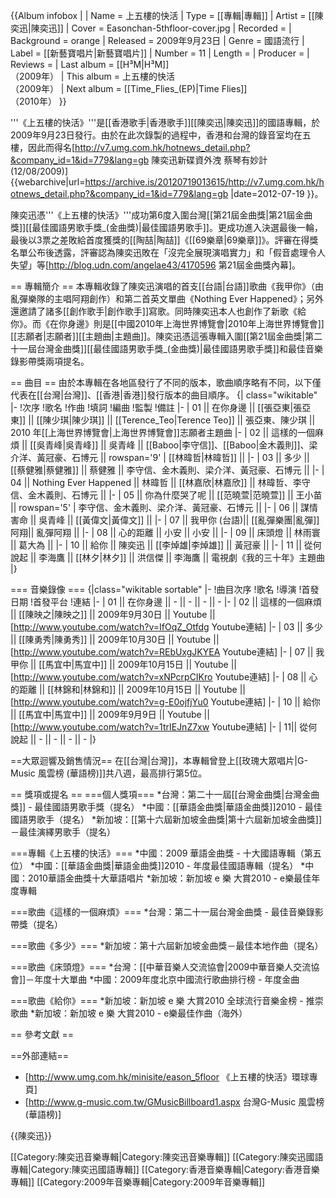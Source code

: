 {{Album infobox | 
|  Name          = 上五樓的快活
|  Type          = [[專輯|專輯]]
|  Artist        = [[陳奕迅|陳奕迅]]
|  Cover         = Easonchan-5thfloor-cover.jpg
|  Recorded      =
|  Background    = orange
|  Released      = 2009年9月23日
|  Genre         = 國語流行
|  Label         = [[新藝寶唱片|新藝寶唱片]]
|  Number        = 11
|  Length        =
|  Producer      = 
|  Reviews       =
|  Last album    = [[H³M|H³M]] <br />（2009年）
|  This album    =  上五樓的快活<br />（2009年）
|  Next album    = [[Time_Flies_(EP)|Time Flies]] <br />（2010年）
}}

'''《上五樓的快活》'''是[[香港歌手|香港歌手]][[陳奕迅|陳奕迅]]的國語專輯，於2009年9月23日發行。由於在此次錄製的過程中，香港和台灣的錄音室均在五樓，因此而得名<ref>[http://v7.umg.com.hk/hotnews_detail.php?&company_id=1&id=779&lang=gb  陳奕迅新碟資外洩 蔡琴有妙計 (12/08/2009)] {{webarchive|url=https://archive.is/20120719013615/http://v7.umg.com.hk/hotnews_detail.php?&company_id=1&id=779&lang=gb |date=2012-07-19 }}</ref>。


陳奕迅憑'''《上五樓的快活》'''成功第6度入圍台灣[[第21屆金曲獎|第21屆金曲獎]][[最佳國語男歌手獎_(金曲獎)|最佳國語男歌手]]。更成功進入決選最後一輪，最後以3票之差敗給首度獲獎的[[陶喆|陶喆]]《[[69樂章|69樂章]]》。評審在得獎名單公布後透露，評審認為陳奕迅敗在「沒完全展現演唱實力」和「假音處理令人失望」等<ref>[http://blog.udn.com/angelae43/4170596  第21屆金曲獎內幕]</ref>。

== 專輯簡介 ==
本專輯收錄了陳奕迅演唱的首支[[台語|台語]]歌曲《我甲你》（由亂彈樂隊的主唱阿翔創作）和第二首英文單曲《Nothing Ever Happened》；另外還邀請了諸多[[創作歌手|創作歌手]]寫歌。同時陳奕迅本人也創作了新歌《給你》。而《在你身邊》則是[[中國2010年上海世界博覽會|2010年上海世界博覽會]][[志願者|志願者]][[主題曲|主題曲]]。陳奕迅憑這張專輯入圍[[第21屆金曲獎|第二十一屆台灣金曲獎]][[最佳國語男歌手獎_(金曲獎)|最佳國語男歌手獎]]和最佳音樂錄影帶獎兩項提名。

== 曲目 ==
由於本專輯在各地區發行了不同的版本，歌曲順序略有不同，以下僅代表在[[台灣|台灣]]、[[香港|香港]]發行版本的曲目順序。
{| class="wikitable" 
|-
!次序
!歌名
!作曲
!填詞
!編曲
!監製
!備註
|-
| 01 || 在你身邊 || [[張亞東|張亞東]] || [[陳少琪|陳少琪]] || [[Terence_Teo|Terence Teo]] || 張亞東、陳少琪 || 2010 年[[上海世界博覽會|上海世界博覽會]]志願者主題曲
|-
| 02 || 這樣的一個麻煩 || [[吳青峰|吳青峰]] || 吳青峰 || [[Baboo|李守信]]、[[Baboo|金木義則]]、梁介洋、黃冠豪、石博元 || rowspan='9' | [[林暐哲|林暐哲]] ||
|-
| 03 || 多少 || [[蔡健雅|蔡健雅]] || 蔡健雅 || 李守信、金木義則、梁介洋、黃冠豪、石博元 || 
|-
| 04 || Nothing Ever Happened || 林暐哲 || [[林嘉欣|林嘉欣]] || 林暐哲、李守信、金木義則、石博元 || 
|-
| 05 || 你為什麼哭了呢 || [[范曉萱|范曉萱]] || 王小苗 || rowspan='5' | 李守信、金木義則、梁介洋、黃冠豪、石博元 || 
|-
| 06 || 謀情害命 || 吳青峰 || [[黃偉文|黃偉文]] ||
|-
| 07 || 我甲你 (台語)|| [[亂彈樂團|亂彈]]阿翔|| 亂彈阿翔 ||
|-
| 08 || 心的距離 || 小安 || 小安 ||
|-
| 09 || 床頭燈 || 林雨寰 || 葛大為 ||
|-
| 10 || 給你 || 陳奕迅 || [[李焯雄|李焯雄]] || 黃冠豪 || 
|-
| 11 || 從何說起 || 李海鷹 || [[林夕|林夕]] || 洪信傑 || 李海鷹 || 電視劇《我的三十年》主題曲
|}

=== 音樂錄像 ===
{|class="wikitable sortable"
|-
!曲目次序
!歌名
!導演
!首發日期
!首發平台
!連結
|-
| 01 || 在你身邊 || - || - || - || -
|-
| 02 || 這樣的一個麻煩 || [[陳映之|陳映之]] || 2009年9月30日 || Youtube || [http://www.youtube.com/watch?v=IfOqZ_Otfdg Youtube連結]
|-
| 03 || 多少 || [[陳勇秀|陳勇秀]] || 2009年10月30日 || Youtube || [http://www.youtube.com/watch?v=REbUxgJKYEA Youtube連結]
|-
| 07 || 我甲你 || [[馬宜中|馬宜中]] || 2009年10月15日 || Youtube || [http://www.youtube.com/watch?v=xNPcrpCIKro Youtube連結]
|-
| 08 || 心的距離 || [[林錦和|林錦和]] || 2009年10月15日 || Youtube || [http://www.youtube.com/watch?v=g-E0ojfjYu0 Youtube連結]
|-
| 10 || 給你 || [[馬宜中|馬宜中]] || 2009年9月9日 || Youtube || [http://www.youtube.com/watch?v=1trIEJnZ7xw Youtube連結]
|-
| 11|| 從何說起 || - || - || - || -
|}

==大眾迴響及銷售情況==
在[[台灣|台灣]]，本專輯曾登上[[玫瑰大眾唱片|G-Music 風雲榜 (華語榜)]]共八週，最高排行第5位。

== 獎項或提名 ==
===個人獎項===
*台灣：第二十一屆[[台灣金曲獎|台灣金曲獎]] - 最佳國語男歌手獎（提名）
*中國：[[華語金曲獎|華語金曲獎]]2010 - 最佳國語男歌手（提名）
*新加坡：[[第十六屆新加坡金曲獎|第十六屆新加坡金曲獎]]－最佳演繹男歌手（提名）

===專輯《上五樓的快活》===
*中國：2009 華語金曲獎 - 十大國語專輯（第五位）
*中國：[[華語金曲獎|華語金曲獎]]2010 - 年度最佳國語專輯（提名）
*中國：2010華語金曲獎十大華語唱片
*新加坡：新加坡 e 樂 大賞2010 - e樂最佳年度專輯

===歌曲《這樣的一個麻煩》===
*台灣：第二十一屆台灣金曲獎 - 最佳音樂錄影帶獎（提名）

===歌曲《多少》===
*新加坡：第十六屆新加坡金曲獎－最佳本地作曲（提名）

===歌曲《床頭燈》===
*台灣：[[中華音樂人交流協會|2009中華音樂人交流協會]]－年度十大單曲
*中國：2009年度北京中國流行歌曲排行榜 - 年度金曲

===歌曲《給你》===
*新加坡：新加坡 e 樂 大賞2010 全球流行音樂金榜 - 推崇歌曲
*新加坡：新加坡 e 樂 大賞2010 - e樂最佳作曲（海外）

== 參考文獻 ==
<references />

==外部連結==
* [http://www.umg.com.hk/minisite/eason_5floor 《上五樓的快活》環球專頁]
* [http://www.g-music.com.tw/GMusicBillboard1.aspx 台灣G-Music 風雲榜 (華語榜)]

{{陳奕迅}}

[[Category:陳奕迅音樂專輯|Category:陳奕迅音樂專輯]]
[[Category:陳奕迅國語專輯|Category:陳奕迅國語專輯]]
[[Category:香港音樂專輯|Category:香港音樂專輯]]
[[Category:2009年音樂專輯|Category:2009年音樂專輯]]
